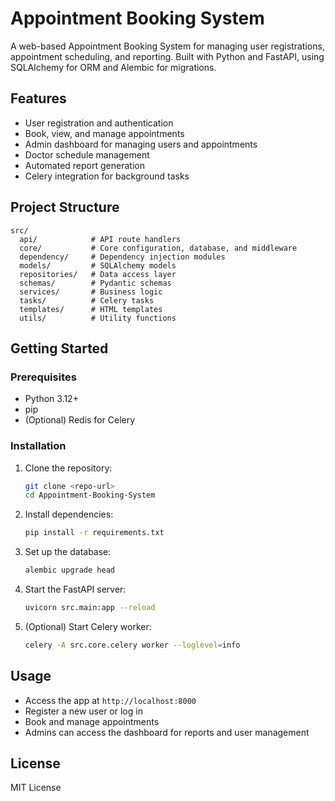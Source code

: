 # Appointment Booking System

A web-based Appointment Booking System for managing user registrations, appointment scheduling, and reporting. Built with Python and FastAPI, using SQLAlchemy for ORM and Alembic for migrations.

## Features
- User registration and authentication
- Book, view, and manage appointments
- Admin dashboard for managing users and appointments
- Doctor schedule management
- Automated report generation
- Celery integration for background tasks

## Project Structure
```
src/
  api/            # API route handlers
  core/           # Core configuration, database, and middleware
  dependency/     # Dependency injection modules
  models/         # SQLAlchemy models
  repositories/   # Data access layer
  schemas/        # Pydantic schemas
  services/       # Business logic
  tasks/          # Celery tasks
  templates/      # HTML templates
  utils/          # Utility functions
```

## Getting Started

### Prerequisites
- Python 3.12+
- pip
- (Optional) Redis for Celery

### Installation
1. Clone the repository:
   ```sh
   git clone <repo-url>
   cd Appointment-Booking-System
   ```
2. Install dependencies:
   ```sh
   pip install -r requirements.txt
   ```
3. Set up the database:
   ```sh
   alembic upgrade head
   ```
4. Start the FastAPI server:
   ```sh
   uvicorn src.main:app --reload
   ```
5. (Optional) Start Celery worker:
   ```sh
   celery -A src.core.celery worker --loglevel=info
   ```

## Usage
- Access the app at `http://localhost:8000`
- Register a new user or log in
- Book and manage appointments
- Admins can access the dashboard for reports and user management

## License
MIT License
